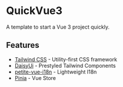 # QuickVue3

A template to start a Vue 3 project quickly.


## **Features**

- [Tailwind CSS](https://tailwindcss.com/) - Utility-first CSS framework
- [DaisyUi](https://daisyui.com/) - Prestyled Tailwind Components
- [petite-vue-i18n](https://github.com/niutech/petite-vue-i18n-lite) - Lightweight I18n
- [Pinia](https://pinia.vuejs.org/) - Vue Store
